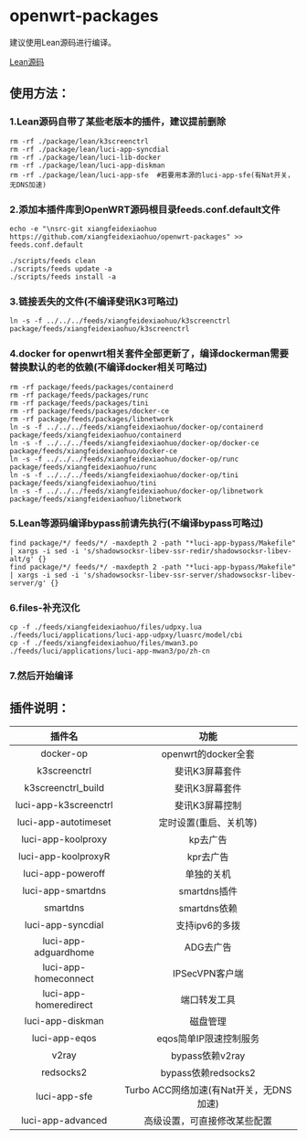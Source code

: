 # openwrt-packages

建议使用Lean源码进行编译。

[Lean源码](https://github.com/coolsnowwolf/lede)


## 使用方法：

### 1.Lean源码自带了某些老版本的插件，建议提前删除
```
rm -rf ./package/lean/k3screenctrl
rm -rf ./package/lean/luci-app-syncdial
rm -rf ./package/lean/luci-lib-docker
rm -rf ./package/lean/luci-app-diskman
rm -rf ./package/lean/luci-app-sfe  #若要用本源的luci-app-sfe(有Nat开关，无DNS加速)

```

### 2.添加本插件库到OpenWRT源码根目录feeds.conf.default文件

```
echo -e "\nsrc-git xiangfeidexiaohuo https://github.com/xiangfeidexiaohuo/openwrt-packages" >> feeds.conf.default

./scripts/feeds clean
./scripts/feeds update -a 
./scripts/feeds install -a
```

### 3.链接丢失的文件(不编译斐讯K3可略过)

```
ln -s -f ../../../feeds/xiangfeidexiaohuo/k3screenctrl package/feeds/xiangfeidexiaohuo/k3screenctrl
```

### 4.docker for openwrt相关套件全部更新了，编译dockerman需要替换默认的老的依赖(不编译docker相关可略过)
```
rm -rf package/feeds/packages/containerd
rm -rf package/feeds/packages/runc
rm -rf package/feeds/packages/tini
rm -rf package/feeds/packages/docker-ce
rm -rf package/feeds/packages/libnetwork
ln -s -f ../../../feeds/xiangfeidexiaohuo/docker-op/containerd package/feeds/xiangfeidexiaohuo/containerd
ln -s -f ../../../feeds/xiangfeidexiaohuo/docker-op/docker-ce package/feeds/xiangfeidexiaohuo/docker-ce
ln -s -f ../../../feeds/xiangfeidexiaohuo/docker-op/runc package/feeds/xiangfeidexiaohuo/runc
ln -s -f ../../../feeds/xiangfeidexiaohuo/docker-op/tini package/feeds/xiangfeidexiaohuo/tini
ln -s -f ../../../feeds/xiangfeidexiaohuo/docker-op/libnetwork package/feeds/xiangfeidexiaohuo/libnetwork
```

### 5.Lean等源码编译bypass前请先执行(不编译bypass可略过)
```
find package/*/ feeds/*/ -maxdepth 2 -path "*luci-app-bypass/Makefile" | xargs -i sed -i 's/shadowsocksr-libev-ssr-redir/shadowsocksr-libev-alt/g' {}
find package/*/ feeds/*/ -maxdepth 2 -path "*luci-app-bypass/Makefile" | xargs -i sed -i 's/shadowsocksr-libev-ssr-server/shadowsocksr-libev-server/g' {}
```

### 6.files-补充汉化
```
cp -f ./feeds/xiangfeidexiaohuo/files/udpxy.lua ./feeds/luci/applications/luci-app-udpxy/luasrc/model/cbi
cp -f ./feeds/xiangfeidexiaohuo/files/mwan3.po ./feeds/luci/applications/luci-app-mwan3/po/zh-cn
```

### 7.然后开始编译

## 插件说明：

|插件名|功能|
| :----: | :----: |
| docker-op | openwrt的docker全套 |
| k3screenctrl | 斐讯K3屏幕套件 |
| k3screenctrl_build | 斐讯K3屏幕套件 |
| luci-app-k3screenctrl | 斐讯K3屏幕控制 |
| luci-app-autotimeset | 定时设置(重启、关机等) |
| luci-app-koolproxy | kp去广告 |
| luci-app-koolproxyR | kpr去广告 |
| luci-app-poweroff | 单独的关机 |
| luci-app-smartdns | smartdns插件 |
| smartdns | smartdns依赖 |
| luci-app-syncdial | 支持ipv6的多拨 |
| luci-app-adguardhome | ADG去广告 |
| luci-app-homeconnect | IPSecVPN客户端 |
| luci-app-homeredirect | 端口转发工具 |
| luci-app-diskman | 磁盘管理 |
| luci-app-eqos | eqos简单IP限速控制服务 |
| v2ray | bypass依赖v2ray |
| redsocks2 | bypass依赖redsocks2 |
| luci-app-sfe | Turbo ACC网络加速(有Nat开关，无DNS加速) |
| luci-app-advanced | 高级设置，可直接修改某些配置 |


